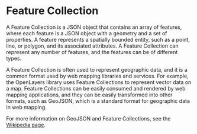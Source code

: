 # Feature Collection
A Feature Collection is a JSON object that contains an array of features, where
each feature is a JSON object with a geometry and a set of properties. A feature
represents a spatially bounded entity, such as a point, line, or polygon, and
its associated attributes. A Feature Collection can represent any number of
features, and the features can be of different types.

A Feature Collection is often used to represent geographic data, and it is a
common format used by web mapping libraries and services. For example, the
OpenLayers library uses Feature Collections to represent vector data on a map.
Feature Collections can be easily consumed and rendered by web mapping
applications, and they can be easily transformed into other formats, such as
GeoJSON, which is a standard format for geographic data in web mapping.

For more information on GeoJSON and Feature Collections, see the 
[Wikipedia page](https://en.wikipedia.org/wiki/GeoJSON).